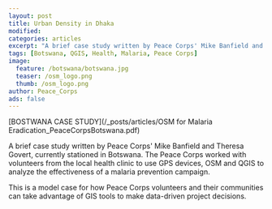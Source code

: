 ```yaml
---
layout: post
title: Urban Density in Dhaka
modified:
categories: articles
excerpt: "A brief case study written by Peace Corps' Mike Banfield and Theresa Govert. While in Botswana, the Peace Corps worked with volunteers from the local health clinic to use GPS devices, OSM and QGIS to analyze the effectiveness of a malaria prevention campaign."
tags: [Botswana, QGIS, Health, Malaria, Peace Corps]
image:
  feature: /botswana/botswana.jpg
  teaser: /osm_logo.png
  thumb: /osm_logo.png
author: Peace_Corps
ads: false  
---
```


[BOSTWANA CASE STUDY](/_posts/articles/OSM for Malaria Eradication_PeaceCorpsBotswana.pdf)

A brief case study written by Peace Corps' Mike Banfield and Theresa Govert, currently stationed in Botswana. The Peace Corps worked with volunteers from the local health clinic to use GPS devices, OSM and QGIS to analyze the effectiveness of a malaria prevention campaign. 

This is a model case for how Peace Corps volunteers and their communities can take advantage of GIS tools to make data-driven project decisions.
